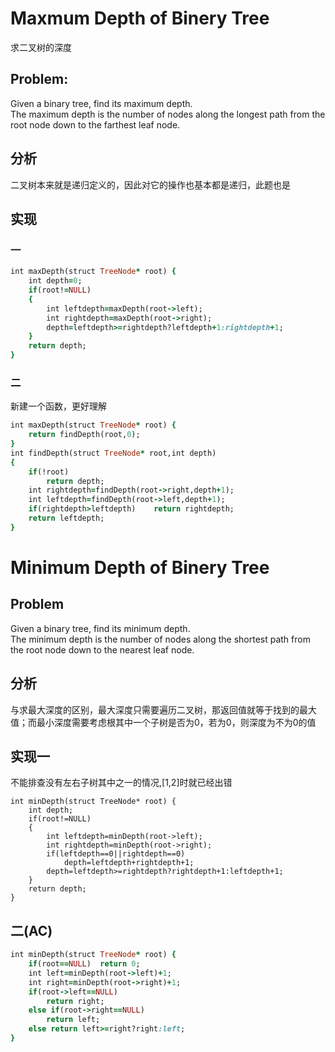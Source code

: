 # Maxmum Depth of Binery Tree
求二叉树的深度
## Problem:
Given a binary tree, find its maximum depth.</br>
The maximum depth is the number of nodes along the longest path from the root node down to the farthest leaf node.
## 分析
二叉树本来就是递归定义的，因此对它的操作也基本都是递归，此题也是
## 实现
### 一
```ruby
int maxDepth(struct TreeNode* root) {
    int depth=0;  
    if(root!=NULL)
    {
        int leftdepth=maxDepth(root->left);
        int rightdepth=maxDepth(root->right);
        depth=leftdepth>=rightdepth?leftdepth+1:rightdepth+1;
    }
    return depth;    
}
```
### 二
新建一个函数，更好理解
```ruby
int maxDepth(struct TreeNode* root) {
    return findDepth(root,0);
}
int findDepth(struct TreeNode* root,int depth)
{
    if(!root)
        return depth;
    int rightdepth=findDepth(root->right,depth+1);
    int leftdepth=findDepth(root->left,depth+1);
    if(rightdepth>leftdepth)    return rightdepth;
    return leftdepth;
}
```
# Minimum Depth of Binery Tree
## Problem 
Given a binary tree, find its minimum depth.</br>
The minimum depth is the number of nodes along the shortest path from the root node down to the nearest leaf node.
## 分析
与求最大深度的区别，最大深度只需要遍历二叉树，那返回值就等于找到的最大值；而最小深度需要考虑根其中一个子树是否为0，若为0，则深度为不为0的值
## 实现一
不能排查没有左右子树其中之一的情况,[1,2]时就已经出错
```
int minDepth(struct TreeNode* root) {
    int depth;
    if(root!=NULL)
    {
        int leftdepth=minDepth(root->left);
        int rightdepth=minDepth(root->right);
        if(leftdepth==0||rightdepth==0)
            depth=leftdepth+rightdepth+1;
        depth=leftdepth>=rightdepth?rightdepth+1:leftdepth+1;
    }
    return depth;
}
```
## 二(AC)
```ruby
int minDepth(struct TreeNode* root) {
    if(root==NULL)  return 0;
    int left=minDepth(root->left)+1;
    int right=minDepth(root->right)+1;
    if(root->left==NULL)
        return right;
    else if(root->right==NULL)
        return left;
    else return left>=right?right:left;
}
```
